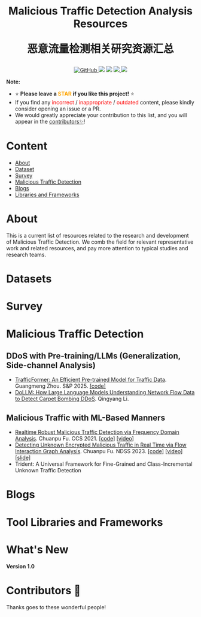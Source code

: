 <!--
Copyright (c) 2024 Mingxin Yang

Permission is hereby granted, free of charge, to any person obtaining a copy
of this software and associated documentation files (the "Software"), to deal
in the Software without restriction, including without limitation the rights
to use, copy, modify, merge, publish, distribute, sublicense, and/or sell
copies of the Software, and to permit persons to whom the Software is
furnished to do so, subject to the following conditions:

The above copyright notice and this permission notice shall be included in all
copies or substantial portions of the Software.

THE SOFTWARE IS PROVIDED "AS IS", WITHOUT WARRANTY OF ANY KIND, EXPRESS OR
IMPLIED, INCLUDING BUT NOT LIMITED TO THE WARRANTIES OF MERCHANTABILITY,
FITNESS FOR A PARTICULAR PURPOSE AND NONINFRINGEMENT. IN NO EVENT SHALL THE
AUTHORS OR COPYRIGHT HOLDERS BE LIABLE FOR ANY CLAIM, DAMAGES OR OTHER
LIABILITY, WHETHER IN AN ACTION OF CONTRACT, TORT OR OTHERWISE, ARISING FROM,
OUT OF OR IN CONNECTION WITH THE SOFTWARE OR THE USE OR OTHER DEALINGS IN THE
SOFTWARE.
-->

<!-- <h3 align="center">
    <img src="https://github.com/ymx10086/MTD-Resource/blob/main/ETA.png">
</h3> -->

<h1 align="center">
    <p>Malicious Traffic Detection Analysis Resources</p>
    <p>恶意流量检测相关研究资源汇总</p>
</h1>

<p align="center">
    <a href="https://github.com/ymx10086/MTD-Resource/blob/main/LICENSE">
        <img alt="GitHub" src="https://img.shields.io/github/license/ymx10086/MTD-Resource.svg">
    </a>
    <img src="https://img.shields.io/github/stars/ymx10086/MTD-Resource">
    <img src="https://img.shields.io/github/forks/ymx10086/MTD-Resource">
    <a href="https://github.com/ymx10086/MTD-Resource/graphs/traffic">
    <img src="https://api.visitorbadge.io/api/visitors?path=https%3A%2F%2Fgithub.com%2Flinwhitehat%2FMTD-Resource&label=visitor%20%20%20&labelColor=%23697689&countColor=%232ccce4&style=flat">
    </a>
    <a href="https://github.com/ymx10086/MTD-Resource#contributors-"><img src="https://img.shields.io/badge/Contributors-1-orange.svg"></a>
</p>

**Note:**
- ⭐ **Please leave a <font color='orange'>STAR</font> if you like this project!** ⭐
- If you find any <font color='red'>incorrect</font> / <font color='red'>inappropriate</font> / <font color='red'>outdated</font> content, please kindly consider opening an issue or a PR. 
- We would greatly appreciate your contribution to this list, and you will appear in the [contributors✨](#contributors-)!

# Content
- [About](#about)
- [Dataset](#datasets)
- [Survey](#survey)
- [Malicious Traffic Detection](#Malicious-Traffic-Detection)
- [Blogs](#blogs)
- [Libraries and Frameworks](#tool-libraries-and-frameworks)
<!--
- [Ethereum](#ethereum)
-->

# About
This is a current list of resources related to the research and development of Malicious Traffic Detection. We comb the field for relevant representative work and related resources, and pay more attention to typical studies and research teams.

# Datasets


# Survey


# Malicious Traffic Detection

## DDoS with Pre-training/LLMs (Generalization, Side-channel Analysis)

- [TrafficFormer: An Efficient Pre-trained Model for Traffic Data](http://www.thucsnet.com/wp-content/papers/guangmeng_sp2025.pdf). Guangmeng Zhou. S&P 2025. [[code]](https://github.com/IDP-code/TrafficFormer)
- [DoLLM: How Large Language Models Understanding Network Flow Data to Detect Carpet Bombing DDoS](https://arxiv.org/pdf/2405.07638). Qingyang Li.

## Malicious Traffic with ML-Based Manners

- [Realtime Robust Malicious Traffic Detection via Frequency Domain Analysis](https://arxiv.org/pdf/2106.14707). Chuanpu Fu. CCS 2021. [[code]](https://github.com/fuchuanpu/Whisper) [[video]](https://dl.acm.org/doi/10.1145/3460120.3484585)
- [Detecting Unknown Encrypted Malicious Traffic in Real Time via Flow Interaction Graph Analysis](https://www.ndss-symposium.org/wp-content/uploads/2023/02/ndss2023_s80_paper.pdf). Chuanpu Fu. NDSS 2023. [[code]](https://github.com/fuchuanpu/HyperVision) [[video]](https://www.youtube.com/watch?v=FuKrs4dt6aw) [[slide]](https://www.ndss-symposium.org/wp-content/uploads/2024/10/2023-80-slides.pdf)
- Trident: A Universal Framework for Fine-Grained and Class-Incremental Unknown Traffic Detection

<!--

# Ethereum
* [A Flexible Sharding Blockchain Protocol Based on Cross-Shard Byzantine Fault Tolerance](https://ieeexplore.ieee.org/abstract/document/10100734). Yizhong Liu. TIFS 2023.
* [Secure and Scalable Cross-Domain Data Sharing in Zero-Trust Cloud-Edge-End Environment Based on Sharding Blockchain](https://ieeexplore.ieee.org/abstract/document/10246351). Yizhong Liu. TDSC 2023.
* [TGC: Transaction Graph Contrast Network for Ethereum Phishing Scam Detection](https://dl.acm.org/doi/abs/10.1145/3627106.3627109). Sijia Li. ACSAC 2023.
* [TTAGN: Temporal transaction aggregation graph network for ethereum phishing scams detection](https://dl.acm.org/doi/abs/10.1145/3485447.3512226). Sijia Li. WWW 2022.
-->

# Blogs

<!--
https://dilidonglong.com/2019/04/26/tshark%E4%BD%BF%E7%94%A8%E6%96%B9%E6%B3%95/
-->

# Tool Libraries and Frameworks

# What's New
**Version 1.0**

# Contributors 🌟

Thanks goes to these wonderful people!

<table>
  <!-- <tr>
    <td align="center"><a href="https://linwhitehat.github.io/"><img src="https://avatars3.githubusercontent.com/u/20349381?v=4?s=100" width="100px;" alt=""/><br /><sub><b>Xinjie Lin</b></sub></a><br /><a href="#ideas-XinjieLin" title="Ideas, Planning, & Feedback">🎯</a> <a href="https://github.com/ymx10086/MTD-Resource/commits?author=linwhitehat" title="Documentation">📝</a> <a href="#maintenance-XinjieLin" title="Maintenance">📔</a></td>
    <td align="center"><a href="https://github.com/CuiTianyu961030"><img src="https://avatars.githubusercontent.com/u/43595189?v=4" width="100px;" alt=""/><br /><sub><b>Tianyu Cui</b></sub></a><br /><a href="#ideas-TianyuCui" title="Ideas, Planning, & Feedback">🎯</a> </td>
    <td align="center"><a href="https://github.com/jmhIcoding"><img src="https://avatars.githubusercontent.com/u/19209689?v=4" width="100px;" alt=""/><br /><sub><b>Minghao Jiang</b></sub></a><br /><a href="#ideas-MinghaoJiang" title="Ideas, Planning, & Feedback">🎯</a> </td>
    <td align="center"><a href="https://github.com/GuanZH95"><img src="https://avatars.githubusercontent.com/u/30852909?v=4" width="100px;" alt=""/><br /><sub><b>Zhong Guan</b></sub></a><br /><a href="#ideas-ZhongGuan" title="Ideas, Planning, & Feedback">🎯</a> <a href="https://github.com/ymx10086/MTD-Resource/commits?author=GuanZH95" title="Documentation">📝</a></td>
    <td align="center"><a href="https://github.com/wayneowen7"><img src="https://avatars.githubusercontent.com/u/29433723?v=4" width="100px;" alt=""/><br /><sub><b>Wei Cai</b></sub></a><br /><a href="#ideas-WeiCai" title="Ideas, Planning, & Feedback">🎯</a> </td>
    <td align="center"><a href="https://github.com/XiyuanZhang971118"><img src="https://avatars.githubusercontent.com/u/155507014?v=4" width="100px;" alt=""/><br /><sub><b>Xiyuan Zhang</b></sub></a><br /><a href="#ideas-XiyuanZhang" title="Ideas, Planning, & Feedback">🎯</a> <a href="https://github.com/ymx10086/MTD-Resource/commits?author=XiyuanZhang971118" title="Documentation">📝</a></td>
  </tr> -->
</table>

